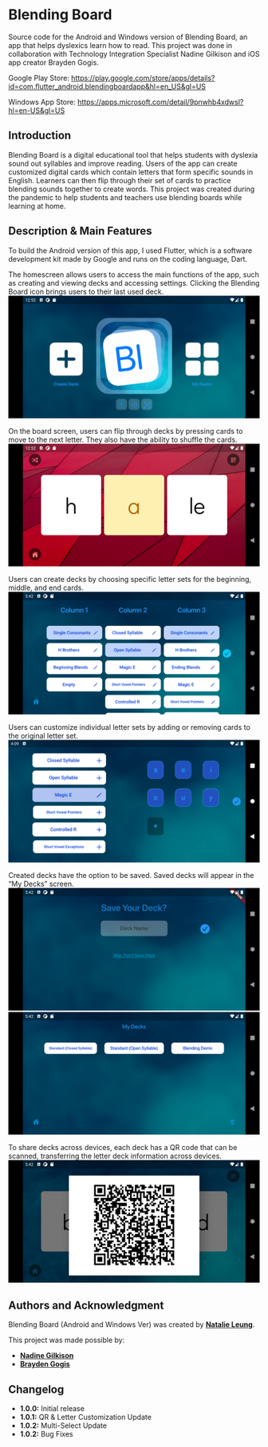 # Blending Board
Source code for the Android and Windows version of Blending Board, an app that helps dyslexics learn how to read. This project was done in collaboration with Technology Integration Specialist Nadine Gilkison and iOS app creator Brayden Gogis.

Google Play Store: https://play.google.com/store/apps/details?id=com.flutter_android.blendingboardapp&hl=en_US&gl=US

Windows App Store: https://apps.microsoft.com/detail/9pnwhb4xdwsl?hl=en-US&gl=US

## **Introduction**
Blending Board is a digital educational tool that helps students with dyslexia sound out syllables and improve reading. Users of the app can create customized digital cards which contain letters that form specific sounds in English. Learners can then flip through their set of cards to practice blending sounds together to create words. This project was created during the pandemic to help students and teachers use blending boards while learning at home. 

## **Description & Main Features**
To build the Android version of this app, I used Flutter, which is a software development kit made by Google and runs on the coding language, Dart.

The homescreen allows users to access the main functions of the app, such as creating and viewing decks and accessing settings. Clicking the Blending Board icon brings users to their last used deck.
![](images/homescreen.png)

On the board screen, users can flip through decks by pressing cards to move to the next letter. They also have the ability to shuffle the cards.
![](images/Screenshot_1626292680.png)

Users can create decks by choosing specific letter sets for the beginning, middle, and end cards. 
![](images/createDeckScreen(QR&Customization).png)

Users can customize individual letter sets by adding or removing cards to the original letter set.
![](images/customize.png)

Created decks have the option to be saved. Saved decks will appear in the “My Decks” screen.
![](images/savesScreen.png)
![](images/myDecksScreen.png)

To share decks across devices, each deck has a QR code that can be scanned, transferring the letter deck information across devices.
![](images/qrImage.png)

## **Authors and Acknowledgment**

Blending Board (Android and Windows Ver) was created by **[Natalie Leung](https://github.com/polarcow)**.

This project was made possible by:

- **[Nadine Gilkison](https://x.com/nadinegilkison)**
- **[Brayden Gogis](https://x.com/ChainReactGames)**
  
## **Changelog**

- **1.0.0:** Initial release
- **1.0.1:** QR & Letter Customization Update
- **1.0.2:** Multi-Select Update
- **1.0.2:** Bug Fixes


